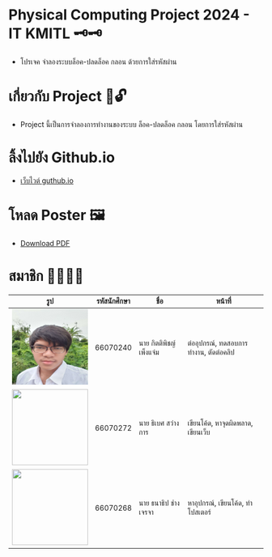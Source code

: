 # Physical Computing Project 2024 - IT KMITL 🗝️🗝️
- โปรเจค จำลองระบบล็อค-ปลดล็อค กลอน ด้วยการใส่รหัสผ่าน
# เกี่ยวกับ Project 🔐🔓
- Project นี้เป็นการจำลองการทำงานของระบบ ล็อค-ปลดล็อค กลอน โดยการใส่รหัสผ่าน
# ลิ้งไปยัง Github.io 
- [เว็บไวต์ guthub.io](https://ibetfinnz.github.io/Project-PC-/Wed/)
# โหลด Poster 🖼️
- [Download PDF](files/yourfile.pdf)
# สมาชิก 🥺😳😳🤯
| รูป | รหัสนักศึกษา     | ชื่อ                  | หน้าที่              |
| --- | -------- | --------------------- | ------------------------------ |
|   <img height="150" src="image/w_forset.jpg" width="150"/>  | 66070240 | นาย กิตติพิชญ์ เพ็งแจ่ม  |  ต่ออุปกรณ์, ทดสอบการทำงาน, ตัดต่อคลิป  |
|   <img height="150" src="assets/2.jpg" width="150"/>  | 66070272 | นาย ธิเบศ สว่างการ| เขียนโค้ด, หาจุดผิดพลาด, เขียนเว็บ              |
|   <img height="150" src="assets/3.jpg" width="150"/>  | 66070268 | นาย ธนาธิป ช่างเจรจา  | หาอุปกรณ์, เขียนโค้ด, ทำโปสเตอร์     |

